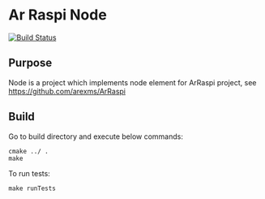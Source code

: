 # Ar Raspi Node

[![Build Status](https://travis-ci.org/arexms/ArRaspiNode.svg?branch=master)](https://travis-ci.org/arexms/ArRaspiNode)
## Purpose
Node is a project which implements node element for ArRaspi project, see https://github.com/arexms/ArRaspi

## Build
Go to build directory and execute below commands:

    cmake ../ .
    make
    
To run tests:

    make runTests
